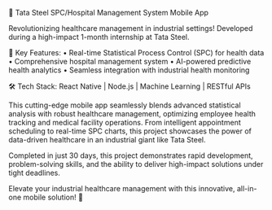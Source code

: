 🏥 Tata Steel SPC/Hospital Management System Mobile App

Revolutionizing healthcare management in industrial settings! Developed during a high-impact 1-month internship at Tata Steel.

🚀 Key Features:
• Real-time Statistical Process Control (SPC) for health data
• Comprehensive hospital management system
• AI-powered predictive health analytics
• Seamless integration with industrial health monitoring

🛠 Tech Stack:
React Native | Node.js | Machine Learning | RESTful APIs

This cutting-edge mobile app seamlessly blends advanced statistical analysis with robust healthcare management, optimizing employee health tracking and medical facility operations. From intelligent appointment scheduling to real-time SPC charts, this project showcases the power of data-driven healthcare in an industrial giant like Tata Steel.

Completed in just 30 days, this project demonstrates rapid development, problem-solving skills, and the ability to deliver high-impact solutions under tight deadlines. 

Elevate your industrial healthcare management with this innovative, all-in-one mobile solution! 🌟
